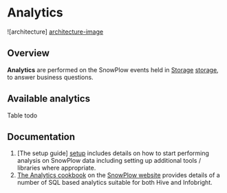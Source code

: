 # Analytics

![architecture] [architecture-image]

## Overview

**Analytics** are performed on the SnowPlow events held in [Storage] [storage], to answer business questions.

## Available analytics

Table todo

## Documentation

1. [The setup guide] [setup] includes details on how to start performing analysis on SnowPlow data including setting up additional tools / libraries where appropriate.
2. [The Analytics cookbook][cookbook] on the [SnowPlow website][website] provides details of a number of SQL based analytics suitable for both Hive and Infobright.

[architecture-image]: https://github.com/snowplow/snowplow/raw/master/5-analytics/5-analytics.png
[storage]: https://github.com/snowplow/snowplow/tree/master/4-storage
[setup]: https://github.com/snowplow/snowplow/wiki/analytics-setup
[cookbook]: http://snowplowanalytics.com/analytics/index.html
[website]: http://snowplowanalytics.com